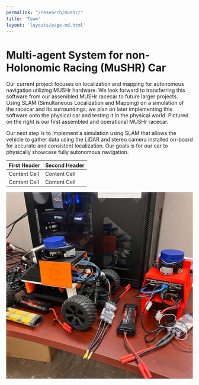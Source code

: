 ```yaml
---
permalink: "/research/mushr/"
title: 'Team'
layout: 'layouts/page-md.html'
---
```


# Multi-agent System for non-Holonomic Racing (MuSHR) Car

Our current project focuses on localization and mapping for autonomous navigation utilizing MUSHr hardware. We look forward to transferring this software from our assembled MUSHr racecar to future larger projects. Using SLAM (Simultaneous Localization and Mapping) on a simulation of the racecar and its surroundings, we plan on later implementing this software onto the physical car and testing it in the physical world.
Pictured on the right is our first assembled and operational MUSHr racecar.

Our next step is to implement a simulation using SLAM that allows the vehicle to gather data using the LiDAR and stereo camera installed on-board for accurate and consistent localization. Our goals is for our car to physically showcase fully autonomous navigation.

| First Header  | Second Header |
| ------------- | ------------- |
| Content Cell  | Content Cell  |
| Content Cell  | Content Cell  |

![hey hey](/assets/images/cars.png)